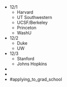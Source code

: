 - 12/1
	- Harvard
	- UT Southwestern
	- UCSF/Berkeley
	- Princeton
	- WashU
- 12/2
	- Duke
	- UW
- 12/3
	- Stanford
	- Johns Hopkins
-
-
- #applying_to_grad_school